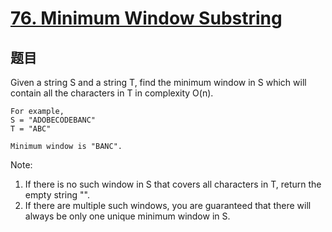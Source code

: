 # [76. Minimum Window Substring](https://leetcode.com/problems/minimum-window-substring/)

## 题目

Given a string S and a string T, find the minimum window in S which will contain all the characters in T in complexity O(n).

```text
For example,
S = "ADOBECODEBANC"
T = "ABC"

Minimum window is "BANC".
```

Note:

1. If there is no such window in S that covers all characters in T, return the empty string "".
1. If there are multiple such windows, you are guaranteed that there will always be only one unique minimum window in S.